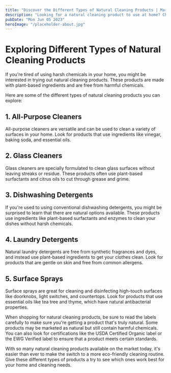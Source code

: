 ```yaml
---
title: "Discover the Different Types of Natural Cleaning Products | Market Name"
description: "Looking for a natural cleaning product to use at home? Check out our guide to learn the different types of natural cleaning products available on the market today."
pubDate: "Mon Jun 05 2023"
heroImage: "/placeholder-about.jpg"
---
```


# Exploring Different Types of Natural Cleaning Products

If you&#39;re tired of using harsh chemicals in your home, you might be interested in trying out natural cleaning products. These products are made with plant-based ingredients and are free from harmful chemicals.

Here are some of the different types of natural cleaning products you can explore:

## 1. All-Purpose Cleaners

All-purpose cleaners are versatile and can be used to clean a variety of surfaces in your home. Look for products that use ingredients like vinegar, baking soda, and essential oils.

## 2. Glass Cleaners

Glass cleaners are specially formulated to clean glass surfaces without leaving streaks or residue. These products often use plant-based surfactants and citrus oils to cut through grease and grime.

## 3. Dishwashing Detergents

If you&#39;re used to using conventional dishwashing detergents, you might be surprised to learn that there are natural options available. These products use ingredients like plant-based surfactants and enzymes to clean your dishes without harsh chemicals.

## 4. Laundry Detergents

Natural laundry detergents are free from synthetic fragrances and dyes, and instead use plant-based ingredients to get your clothes clean. Look for products that are gentle on skin and free from common allergens.

## 5. Surface Sprays

Surface sprays are great for cleaning and disinfecting high-touch surfaces like doorknobs, light switches, and countertops. Look for products that use essential oils like tea tree and thyme, which have natural antibacterial properties.

When shopping for natural cleaning products, be sure to read the labels carefully to make sure you&#39;re getting a product that&#39;s truly natural. Some products may be marketed as natural but still contain harmful chemicals. You can also look for certifications like the USDA Certified Organic label or the EWG Verified label to ensure that a product meets certain standards.

With so many natural cleaning products available on the market today, it&#39;s easier than ever to make the switch to a more eco-friendly cleaning routine. Give these different types of products a try to see which ones work best for your home and cleaning needs.